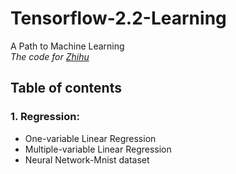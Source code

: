 # Tensorflow-2.2-Learning
A Path to Machine Learning   
*The code for [Zhihu](https://zhuanlan.zhihu.com/c_1248380016209408000)*  
## Table of contents  
### 1. Regression:
* One-variable Linear Regression
* Multiple-variable Linear Regression
* Neural Network-Mnist dataset
